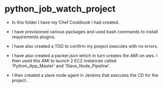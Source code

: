 # python_job_watch_project

- In this folder I have my Chef Cookbook I had created.

- I have provisioned various packages and used bash commands to install requirements plugins.

- I have also created a TDD to confirm my project executes with no errors.

- I have also created a packer.json which in turn creates the AMI on aws. I then used this AMI to launch 2 EC2 instances called 'Python_App_Master' and 'Slave_Node_Pipeline'.

- I then created a slave node agent in Jenkins that executes the CD for the project.
